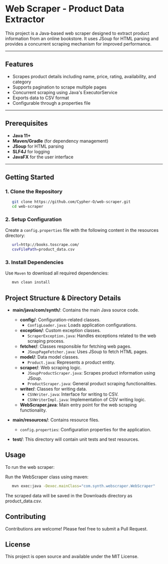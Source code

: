 # Web Scraper - Product Data Extractor

This project is a Java-based web scraper designed to extract product information from an online bookstore. It uses JSoup for HTML parsing and provides a concurrent scraping mechanism for improved performance.

---

## Features

- Scrapes product details including name, price, rating, availability, and category
- Supports pagination to scrape multiple pages
- Concurrent scraping using Java's ExecutorService
- Exports data to CSV format
- Configurable through a properties file

---

## Prerequisites

- **Java 11+**  
- **Maven/Gradle** (for dependency management)
- **JSoup** for HTML parsing
- **SLF4J** for logging
- **JavaFX** for the user interface

---

## Getting Started

### 1. Clone the Repository

 ```sh
    git clone https://github.com/Cypher-O/web-scraper.git
    cd web-scraper
 ```

### 2. Setup Configuration

Create a `config.properties` file with the following content in the resources directory:

 ```sh
    url=http://books.toscrape.com/
    csvFilePath=product_data.csv
 ```

### 3. Install Dependencies

Use `Maven` to download all required dependencies:

 ```sh
    mvn clean install
 ```

## Project Structure & Directory Details

- **main/java/com/synth/**: Contains the main Java source code.
  - **config/**: Configuration-related classes.
    - `ConfigLoader.java`: Loads application configurations.
  - **exception/**: Custom exception classes.
    - `ScraperException.java`: Handles exceptions related to the web scraping process.
  - **fetcher/**: Classes responsible for fetching web pages.
    - `JSoupPageFetcher.java`: Uses JSoup to fetch HTML pages.
  - **model/**: Data model classes.
    - `Product.java`: Represents a product entity.
  - **scraper/**: Web scraping logic.
    - `JSoupProductScraper.java`: Scrapes product information using JSoup.
    - `ProductScraper.java`: General product scraping functionalities.
  - **writer/**: Classes for writing data.
    - `CSVWriter.java`: Interface for writing to CSV.
    - `CSVWriterImpl.java`: Implementation of CSV writing logic.
  - **WebScraper.java**: Main entry point for the web scraping functionality.

- **main/resources/**: Contains resource files.
  - `config.properties`: Configuration properties for the application.

- **test/**: This directory will contain unit tests and test resources.
  
## Usage

To run the web scraper:

Run the WebScraper class using maven:

 ```sh
    mvn exec:java -Dexec.mainClass="com.synth.webscraper.WebScraper"
 ```

The scraped data will be saved in the Downloads directory as product_data.csv.

## Contributing

Contributions are welcome! Please feel free to submit a Pull Request.

## License

This project is open source and available under the MIT License.
